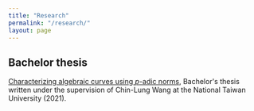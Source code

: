 ```yaml
---
title: "Research"
permalink: "/research/"
layout: page
---
```


## Bachelor thesis 

[Characterizing algebraic curves using $p$-adic norms][Ccp], Bachelor's thesis written under the supervision of Chin-Lung Wang at the National Taiwan University (2021). 

[Ccp]: /Characterizing_algebraic_curves_using_p_adic_norms.pdf
